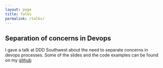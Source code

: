 ```yaml
---
layout: page
title: Talks
permalink: /talks/
---
```


## Separation of concerns in Devops ##

I gave a talk at DDD Southwest about the need to separate concerns in devops processes. Some of the slides and the code examples can be found on my [github](https://github.com/CBurbidge/SeparationOfConcernsInDevOpsTalk)
